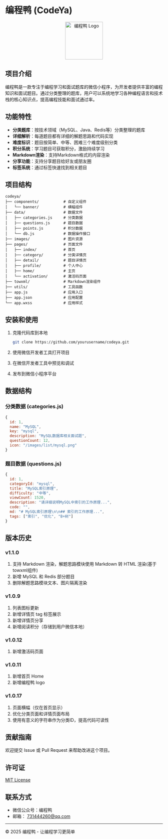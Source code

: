 <!--
 * @Author: JavaPub
 * @Date: 2025-02-26 11:52:01
 * @LastEditors: your name
 * @LastEditTime: 2025-03-11 15:41:49
 * @Description: Here is the JavaPub code base. Search JavaPub on the whole web.
 * @FilePath: /codeya/README.md
-->
# 编程鸭 (CodeYa)

<div align="center">
  <img src="/images/list/logo.png" alt="编程鸭 Logo" width="120">
</div>

## 项目介绍

编程鸭是一款专注于编程学习和面试题库的微信小程序，为开发者提供丰富的编程知识和面试题目。通过分类整理的题库，用户可以系统地学习各种编程语言和技术栈的核心知识点，提高编程技能和面试通过率。

## 功能特性

- **分类题库**：按技术领域（MySQL、Java、Redis等）分类整理的题库
- **详细解析**：每道题目都有详细的解题思路和代码实现
- **难度标识**：题目按简单、中等、困难三个难度级别分类
- **积分系统**：学习题目可获取积分，激励持续学习
- **Markdown渲染**：支持Markdown格式的内容渲染
- **分享功能**：支持分享题目给好友或朋友圈
- **标签系统**：通过标签快速找到相关题目

## 项目结构

```
codeya/
├── components/           # 自定义组件
│   └── banner/           # 横幅组件
├── data/                 # 数据文件
│   ├── categories.js     # 分类数据
│   ├── questions.js      # 题目数据
│   ├── points.js         # 积分数据
│   └── db.js             # 数据操作接口
├── images/               # 图片资源
├── pages/                # 页面文件
│   ├── index/            # 首页
│   ├── category/         # 分类详情页
│   ├── detail/           # 题目详情页
│   ├── profile/          # 个人中心
│   ├── home/             # 主页
│   └── activation/       # 激活码页面
├── towxml/               # Markdown渲染组件
├── utils/                # 工具函数
├── app.js                # 应用入口
├── app.json              # 应用配置
└── app.wxss              # 应用样式
```

## 安装和使用

1. 克隆代码库到本地
   ```bash
   git clone https://github.com/yourusername/codeya.git
   ```

2. 使用微信开发者工具打开项目

3. 在微信开发者工具中预览和调试

4. 发布到微信小程序平台

## 数据结构

### 分类数据 (categories.js)
```javascript
{
  id: 1,
  name: "MySQL",
  key: "mysql",
  description: "MySQL数据库相关面试题",
  questionCount: 12,
  icon: "/images/list/mysql.png"
}
```

### 题目数据 (questions.js)
```javascript
{
  id: 1,
  categoryId: "mysql",
  title: "MySQL索引原理",
  difficulty: "中等",
  viewCount: 1520,
  description: "请详细说明MySQL中索引的工作原理...",
  code: "",
  md: "# MySQL索引原理\n\n## 索引的工作原理...",
  tags: ["索引", "优化", "B+树"]
}
```

## 版本历史

### v1.1.0
1. 支持 Markdown 渲染，解题思路模块使用 Markdown 转 HTML 渲染(基于towxml组件)
2. 新增 MySQL 和 Redis 部分题目
3. 删除解题思路模块文本、图片隔离渲染

### v1.0.9
1. 列表图标更新
2. 新增详情页 tag 标签展示
3. 新增详情页分享
4. 新增阅读积分（存储到用户微信本地）

### v1.0.12
1. 新增激活码页面

### v1.0.11
1. 新增首页 Home
2. 新增编程鸭 logo

### v1.0.17
1. 页面横幅（仅在首页显示）
2. 优化分类页面和详情页面布局
3. 使用有意义的字符串作为分类ID，提高代码可读性

## 贡献指南

欢迎提交 Issue 或 Pull Request 来帮助改进这个项目。

## 许可证

[MIT License](LICENSE)

## 联系方式

- 微信公众号：编程鸭
- 邮箱： 731444260@qq.com

---

© 2025 编程鸭 - 让编程学习更简单





